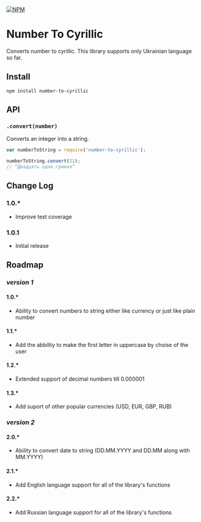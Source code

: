 [![NPM](https://nodei.co/npm/number-to-cyrillic.png)](https://www.npmjs.com/package/number-to-cyrillic)

# Number To Cyrillic

Converts number to cyrillic.
This library supports only Ukrainian language so far.

## Install

`npm install number-to-cyrillic`

## API

### `.convert(number)`

Converts an integer into a string.

```js
var numberToString = require('number-to-cyrillic');

numberToString.convert(21);
// “Двадцять одна гривня”
```

## Change Log

### 1.0.*

- Improve test coverage

### 1.0.1

- Initial release

## Roadmap

### *version 1*

#### 1.0.*

- Ability to convert numbers to string either like currency or just like plain number

#### 1.1.*

- Add the abbility to make the first letter in uppercase by choise of the user

#### 1.2.*

- Extended support of decimal numbers till 0.000001

#### 1.3.*

- Add suport of other popular currencies (USD, EUR, GBP, RUB)

### *version 2*

#### 2.0.*

- Ability to convert date to string (DD.MM.YYYY and DD.MM along with MM.YYYY)

#### 2.1.*

- Add English language support for all of the library's functions

#### 2.2.*

- Add Russian language support for all of the library's functions

